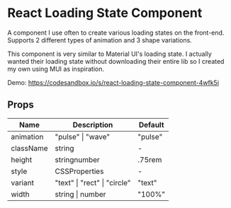 # React Loading State Component

A component I use often to create various loading states on the front-end. Supports 2 different types of animation and 3 shape variations.

This component is very similar to Material UI's loading state. I actually wanted their loading state without downloading their entire lib so I created my own using MUI as inspiration.  

Demo: https://codesandbox.io/s/react-loading-state-component-4wfk5i

## Props 

<table><thead><tr><th>Name</th><th>Description</th><th>Default</th></tr></thead><tbody><tr><td ><span>animation</span></td><td><div><div><span >"pulse" | "wave"</span></div></div></td><td><div><span >"pulse"</span></div></td></tr><tr><td ><span>className</span></td><td><div><div><span >string</span></div></div></td><td><span>-</span></td></tr><tr><td ><span>height</span></td><td><div><div><span >string</span><span >number</span></div></div></td><td><div><span >.75rem</span></div></td></tr><tr><td ><span>style</span></td><td><div><div><span >CSSProperties</span></div></div></td><td><span>-</span></td></tr><tr><td ><span>variant</span></td><td><div><div><span >"text" | "rect" | "circle"</span></div></div></td><td><div><span>"text"</span></div></td></tr><tr><td ><span>width</span></td><td><div><div><span>string | number</span></div></div></td><td><span>"100%"</span></td></tr></tbody></table>
